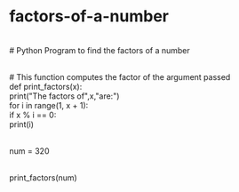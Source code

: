 # factors-of-a-number
<br># Python Program to find the factors of a number


<br># This function computes the factor of the argument passed
<br>def print_factors(x):
 <br> print("The factors of",x,"are:")
  <br> for i in range(1, x + 1):
   <br>    if x % i == 0:
    <br>       print(i)

<br>num = 320

<br>print_factors(num)

